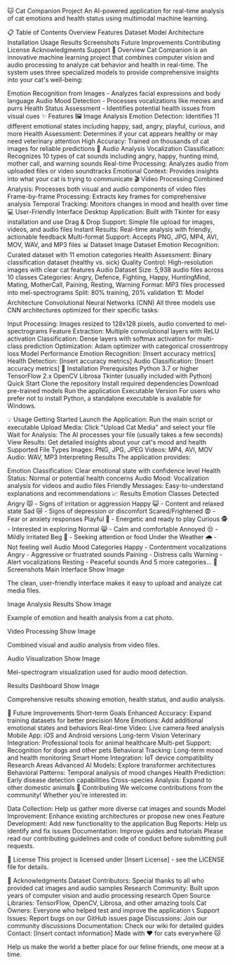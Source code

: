 🐱 Cat Companion Project
An AI-powered application for real-time analysis of cat emotions and health status using multimodal machine learning.

📋 Table of Contents
Overview
Features
Dataset
Model Architecture
Installation
Usage
Results
Screenshots
Future Improvements
Contributing
License
Acknowledgments
Support
🎯 Overview
Cat Companion is an innovative machine learning project that combines computer vision and audio processing to analyze cat behavior and health in real-time. The system uses three specialized models to provide comprehensive insights into your cat's well-being:

Emotion Recognition from Images - Analyzes facial expressions and body language
Audio Mood Detection - Processes vocalizations like meows and purrs
Health Status Assessment - Identifies potential health issues from visual cues
✨ Features
🖼️ Image Analysis
Emotion Detection: Identifies 11 different emotional states including happy, sad, angry, playful, curious, and more
Health Assessment: Determines if your cat appears healthy or may need veterinary attention
High Accuracy: Trained on thousands of cat images for reliable predictions
🎵 Audio Analysis
Vocalization Classification: Recognizes 10 types of cat sounds including angry, happy, hunting mind, mother call, and warning sounds
Real-time Processing: Analyzes audio from uploaded files or video soundtracks
Emotional Context: Provides insights into what your cat is trying to communicate
🎬 Video Processing
Combined Analysis: Processes both visual and audio components of video files
Frame-by-frame Processing: Extracts key frames for comprehensive analysis
Temporal Tracking: Monitors changes in mood and health over time
💻 User-Friendly Interface
Desktop Application: Built with Tkinter for easy installation and use
Drag & Drop Support: Simple file upload for images, videos, and audio files
Instant Results: Real-time analysis with friendly, actionable feedback
Multi-format Support: Accepts PNG, JPG, MP4, AVI, MOV, WAV, and MP3 files
📊 Dataset
Image Dataset
Emotion Recognition: Curated dataset with 11 emotion categories
Health Assessment: Binary classification dataset (healthy vs. sick)
Quality Control: High-resolution images with clear cat features
Audio Dataset
Size: 5,938 audio files across 10 classes
Categories: Angry, Defence, Fighting, Happy, HuntingMind, Mating, MotherCall, Paining, Resting, Warning
Format: MP3 files processed into mel-spectrograms
Split: 80% training, 20% validation
🏗️ Model Architecture
Convolutional Neural Networks (CNN)
All three models use CNN architectures optimized for their specific tasks:

Input Processing: Images resized to 128x128 pixels, audio converted to mel-spectrograms
Feature Extraction: Multiple convolutional layers with ReLU activation
Classification: Dense layers with softmax activation for multi-class prediction
Optimization: Adam optimizer with categorical crossentropy loss
Model Performance
Emotion Recognition: [Insert accuracy metrics]
Health Detection: [Insert accuracy metrics]
Audio Classification: [Insert accuracy metrics]
🚀 Installation
Prerequisites
Python 3.7 or higher
TensorFlow 2.x
OpenCV
Librosa
Tkinter (usually included with Python)
Quick Start
Clone the repository
Install required dependencies
Download pre-trained models
Run the application
Executable Version
For users who prefer not to install Python, a standalone executable is available for Windows.

💡 Usage
Getting Started
Launch the Application: Run the main script or executable
Upload Media: Click "Upload Cat Media" and select your file
Wait for Analysis: The AI processes your file (usually takes a few seconds)
View Results: Get detailed insights about your cat's mood and health
Supported File Types
Images: PNG, JPG, JPEG
Videos: MP4, AVI, MOV
Audio: WAV, MP3
Interpreting Results
The application provides:

Emotion Classification: Clear emotional state with confidence level
Health Status: Normal or potential health concerns
Audio Mood: Vocalization analysis for videos and audio files
Friendly Messages: Easy-to-understand explanations and recommendations
📈 Results
Emotion Classes Detected
Angry 😾 - Signs of irritation or aggression
Happy 😺 - Content and relaxed state
Sad 😿 - Signs of depression or discomfort
Scared/Frightened 😨 - Fear or anxiety responses
Playful 🧶 - Energetic and ready to play
Curious 🕵️ - Interested in exploring
Normal 😸 - Calm and comfortable
Annoyed 😒 - Mildly irritated
Beg 🍖 - Seeking attention or food
Under the Weather 🌧️ - Not feeling well
Audio Mood Categories
Happy - Contentment vocalizations
Angry - Aggressive or frustrated sounds
Paining - Distress calls
Warning - Alert vocalizations
Resting - Peaceful sounds
And 5 more categories...
📸 Screenshots
Main Interface
Show Image

The clean, user-friendly interface makes it easy to upload and analyze cat media files.

Image Analysis Results
Show Image

Example of emotion and health analysis from a cat photo.

Video Processing
Show Image

Combined visual and audio analysis from video files.

Audio Visualization
Show Image

Mel-spectrogram visualization used for audio mood detection.

Results Dashboard
Show Image

Comprehensive results showing emotion, health status, and audio analysis.

🔮 Future Improvements
Short-term Goals
Enhanced Accuracy: Expand training datasets for better precision
More Emotions: Add additional emotional states and behaviors
Real-time Video: Live camera feed analysis
Mobile App: iOS and Android versions
Long-term Vision
Veterinary Integration: Professional tools for animal healthcare
Multi-pet Support: Recognition for dogs and other pets
Behavioral Tracking: Long-term mood and health monitoring
Smart Home Integration: IoT device compatibility
Research Areas
Advanced AI Models: Explore transformer architectures
Behavioral Patterns: Temporal analysis of mood changes
Health Prediction: Early disease detection capabilities
Cross-species Analysis: Expand to other domestic animals
🤝 Contributing
We welcome contributions from the community! Whether you're interested in:

Data Collection: Help us gather more diverse cat images and sounds
Model Improvement: Enhance existing architectures or propose new ones
Feature Development: Add new functionality to the application
Bug Reports: Help us identify and fix issues
Documentation: Improve guides and tutorials
Please read our contributing guidelines and code of conduct before submitting pull requests.

📄 License
This project is licensed under [Insert License] - see the LICENSE file for details.

🙏 Acknowledgments
Dataset Contributors: Special thanks to all who provided cat images and audio samples
Research Community: Built upon years of computer vision and audio processing research
Open Source Libraries: TensorFlow, OpenCV, Librosa, and other amazing tools
Cat Owners: Everyone who helped test and improve the application
📞 Support
Issues: Report bugs on our GitHub issues page
Discussions: Join our community discussions
Documentation: Check our wiki for detailed guides
Contact: [Insert contact information]
Made with ❤️ for cats everywhere 🐱

Help us make the world a better place for our feline friends, one meow at a time.

